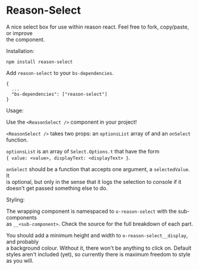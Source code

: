 # Reason-Select

A nice select box for use within reason react. Feel free to fork, copy/paste, or improve  
the component.

Installation:

`npm install reason-select`

Add `reason-select` to your `bs-dependencies`.

```
{
  ...
  "bs-dependencies": ["reason-select"]
}
```

Usage:

Use the `<ReasonSelect />` component in your project!

`<ReasonSelect />` takes two props: an `optionsList` array of and an `onSelect`  
function.

`optionsList` is an array of `Select.Options.t` that have the form  
`{ value: <value>, displayText: <displayText> }`.

`onSelect` should be a function that accepts one argument, a `selectedValue`. It  
is optional, but only in the sense that it logs the selection to console if it  
doesn't get passed something else to do.

Styling:

The wrapping component is namespaced to `o-reason-select` with the sub-components  
as `__<sub-component>`. Check the source for the full breakdown of each part.

You should add a minimum height and width to `o-reason-select__display`, and probably  
a background colour. Without it, there won't be anything to click on. Default  
styles aren't included (yet), so currently there is maximum freedom to style
as you will.
